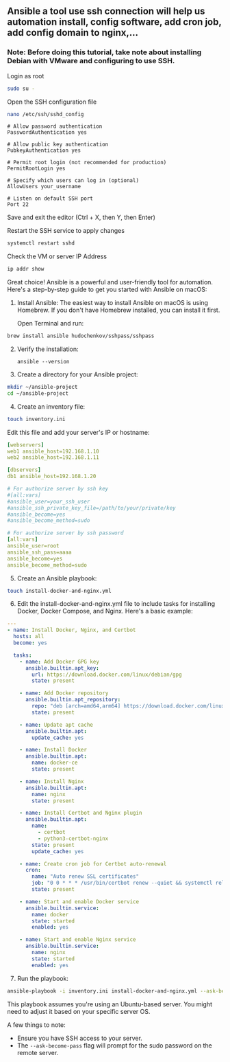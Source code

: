 ## Ansible a tool use ssh connection will help us automation install, config software, add cron job, add config domain to nginx,...

### Note: Before doing this tutorial, take note about installing Debian with VMware and configuring to use SSH.

Login as root

```sh
sudo su -
```

Open the SSH configuration file

```sh
nano /etc/ssh/sshd_config
```

```
# Allow password authentication
PasswordAuthentication yes

# Allow public key authentication
PubkeyAuthentication yes

# Permit root login (not recommended for production)
PermitRootLogin yes

# Specify which users can log in (optional)
AllowUsers your_username

# Listen on default SSH port
Port 22
```

Save and exit the editor (Ctrl + X, then Y, then Enter)

Restart the SSH service to apply changes

```sh
systemctl restart sshd
```

Check the VM or server IP Address

```sh
ip addr show
```

Great choice! Ansible is a powerful and user-friendly tool for automation. Here's a step-by-step guide to get you started with Ansible on macOS:

1. Install Ansible:
   The easiest way to install Ansible on macOS is using Homebrew. If you don't have Homebrew installed, you can install it first.

   Open Terminal and run:

```sh
brew install ansible hudochenkov/sshpass/sshpass
```

2. Verify the installation:

   ```
   ansible --version
   ```

3. Create a directory for your Ansible project:

```sh
mkdir ~/ansible-project
cd ~/ansible-project
```

4. Create an inventory file:

```sh
touch inventory.ini
```

Edit this file and add your server's IP or hostname:

```yaml
[webservers]
web1 ansible_host=192.168.1.10
web2 ansible_host=192.168.1.11

[dbservers]
db1 ansible_host=192.168.1.20

# For authorize server by ssh key
#[all:vars]
#ansible_user=your_ssh_user
#ansible_ssh_private_key_file=/path/to/your/private/key
#ansible_become=yes
#ansible_become_method=sudo

# For authorize server by ssh password
[all:vars]
ansible_user=root
ansible_ssh_pass=aaaa
ansible_become=yes
ansible_become_method=sudo
```

5. Create an Ansible playbook:

```sh
touch install-docker-and-nginx.yml
```

6. Edit the install-docker-and-nginx.yml file to include tasks for installing Docker, Docker Compose, and Nginx. Here's a basic example:

```yaml
---
- name: Install Docker, Nginx, and Certbot
  hosts: all
  become: yes

  tasks:
    - name: Add Docker GPG key
      ansible.builtin.apt_key:
        url: https://download.docker.com/linux/debian/gpg
        state: present

    - name: Add Docker repository
      ansible.builtin.apt_repository:
        repo: "deb [arch=amd64,arm64] https://download.docker.com/linux/debian {{ ansible_distribution_release }} stable"
        state: present

    - name: Update apt cache
      ansible.builtin.apt:
        update_cache: yes

    - name: Install Docker
      ansible.builtin.apt:
        name: docker-ce
        state: present

    - name: Install Nginx
      ansible.builtin.apt:
        name: nginx
        state: present

    - name: Install Certbot and Nginx plugin
      ansible.builtin.apt:
        name: 
          - certbot
          - python3-certbot-nginx
        state: present
        update_cache: yes

    - name: Create cron job for Certbot auto-renewal
      cron:
        name: "Auto renew SSL certificates"
        job: "0 0 * * * /usr/bin/certbot renew --quiet && systemctl reload nginx"
        state: present

    - name: Start and enable Docker service
      ansible.builtin.service:
        name: docker
        state: started
        enabled: yes

    - name: Start and enable Nginx service
      ansible.builtin.service:
        name: nginx
        state: started
        enabled: yes

```

7. Run the playbook:

```sh
ansible-playbook -i inventory.ini install-docker-and-nginx.yml --ask-become-pass
```

This playbook assumes you're using an Ubuntu-based server. You might need to adjust it based on your specific server OS.

A few things to note:

- Ensure you have SSH access to your server.
- The `--ask-become-pass` flag will prompt for the sudo password on the remote server.
